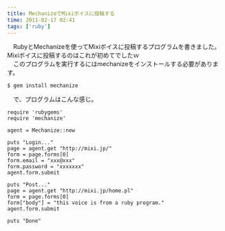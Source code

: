 ```yaml
---
title: MechanizeでMixiボイスに投稿する
time: 2011-02-17 02:41
tags: ['ruby']
---
```


　RubyとMechanizeを使ってMixiボイスに投稿するプログラムを書きました。Mixiボイスに投稿するのはこれが初めてでしたｗ  
　このプログラムを実行するにはmechanizeをインストールする必要があります。

```
$ gem install mechanize
```

　で、プログラムはこんな感じ。

```
require 'rubygems'
require 'mechanize'

agent = Mechanize::new

puts "Login..."
page = agent.get "http://mixi.jp/"
form = page.forms[0]
form.email = "xxx@xxx"
form.password = "xxxxxxx"
agent.form.submit

puts "Post..."
page = agent.get "http://mixi.jp/home.pl"
form = page.forms[0]
form["body"] = "this voice is from a ruby program."
agent.form.submit

puts "Done"
```
